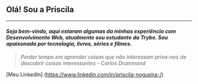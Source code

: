 ## Olá! Sou a Priscila
***
#### *Seja bem-vindo, aqui estaram algumas da minhas experiência com Desenvolvimento Web, atualmente sou estudante da Trybe. Sou apaixonada por tecnologia, livros, séries e filmes.*

> *Perder tempo em aprender coisas*
> *que não interessam priva-nos* 
> *de descobrir coisas interessantes* -
*Carlos Drummond*

[Meu LinkedIn] (https://www.linkedin.com/in/priscila-nogueira-/)